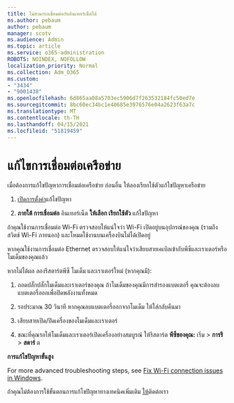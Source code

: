 ```yaml
---
title: ไม่สามารถเชื่อมต่อกับอินเทอร์เน็ตได้
ms.author: pebaum
author: pebaum
manager: scotv
ms.audience: Admin
ms.topic: article
ms.service: o365-administration
ROBOTS: NOINDEX, NOFOLLOW
localization_priority: Normal
ms.collection: Adm_O365
ms.custom:
- "3434"
- "9001438"
ms.openlocfilehash: 6d865aa08a5703ec5906d7f263532184fc50ed7e
ms.sourcegitcommit: 8bc60ec34bc1e40685e3976576e04a2623f63a7c
ms.translationtype: MT
ms.contentlocale: th-TH
ms.lasthandoff: 04/15/2021
ms.locfileid: "51819459"
---
```

# <a name="fix-network-connection"></a>แก้ไขการเชื่อมต่อเครือข่าย

เมื่อต้องการแก้ไขปัญหาการเชื่อมต่อเครือข่าย ก่อนอื่น ให้ลองเรียกใช้ตัวแก้ไขปัญหาเครือข่าย 

1. [เปิดการตั้งค่า](ms-settings:troubleshoot)แก้ไขปัญหา

2. **ภายใต้ การเชื่อมต่อ** อินเทอร์เน็ต **ให้เลือก เรียกใช้ตัว** แก้ไขปัญหา

ถ้าคุณใช้งานการเชื่อมต่อ Wi-Fi ตรวจสอบให้แน่ใจว่า Wi-Fi เปิดอยู่บนอุปกรณ์ของคุณ (รวมถึงสวิตช์ Wi-Fi ภายนอก) และโหมดใช้งานบนเครื่องบินไม่ได้เปิดอยู่

หากคุณใช้งานการเชื่อมต่อ Ethernet ตรวจสอบให้แน่ใจว่าเสียบสายเคเบิลเข้ากับพีซีและเราเตอร์หรือโมเด็มของคุณแล้ว

หากไม่ได้ผล ลองรีสตาร์ตพีซี โมเด็ม และเราเตอร์ใหม่ (หากคุณมี):

1. ถอดปลั๊กปลั๊กโมเด็มและเราเตอร์ของคุณ ถ้าโมเด็มของคุณมีการสํารองแบตเตอรี่ คุณจะต้องลบแบตเตอรี่ออกเพื่อปิดพลังงานทั้งหมด

2. รอประมาณ 30 วินาที หากคุณลบแบตเตอรี่ออกจากโมเด็ม ให้ใส่กลับคืนมา

3. เสียบสายเปิด/ปิดเครื่องของโมเด็มและเราเตอร์

4. ขณะที่คุณรอให้โมเด็มและเราเตอร์เปิดเครื่องอย่างสมบูรณ์ ให้รีสตาร์ต **พีซีของคุณ:** เริ่ม  >  **การรี**  >  **สตาร์** ต

**การแก้ไขปัญหาขั้นสูง**

For more advanced troubleshooting steps, see [Fix Wi-Fi connection issues in Windows](https://support.microsoft.com/help/10741?ocid=SMC10741%2F). 

ถ้าคุณไม่ต้องการใช้ขั้นตอนการแก้ไขปัญหาทางเทคนิคเพิ่มเติม [ให้](https://support.microsoft.com/contactus)ติดต่อเรา
